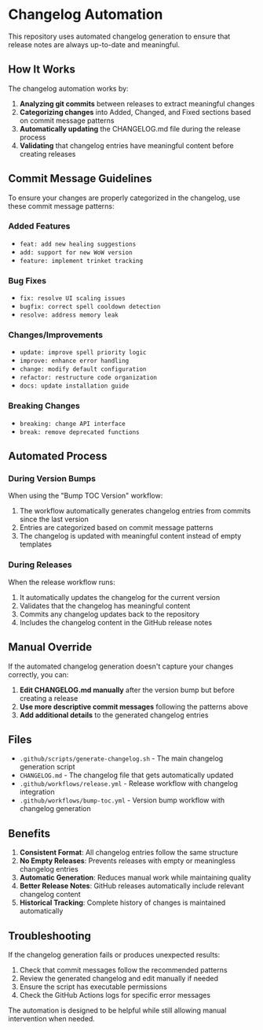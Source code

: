 # Changelog Automation

This repository uses automated changelog generation to ensure that release notes are always up-to-date and meaningful.

## How It Works

The changelog automation works by:

1. **Analyzing git commits** between releases to extract meaningful changes
2. **Categorizing changes** into Added, Changed, and Fixed sections based on commit message patterns
3. **Automatically updating** the CHANGELOG.md file during the release process
4. **Validating** that changelog entries have meaningful content before creating releases

## Commit Message Guidelines

To ensure your changes are properly categorized in the changelog, use these commit message patterns:

### Added Features
- `feat: add new healing suggestions`
- `add: support for new WoW version`
- `feature: implement trinket tracking`

### Bug Fixes
- `fix: resolve UI scaling issues`
- `bugfix: correct spell cooldown detection`
- `resolve: address memory leak`

### Changes/Improvements
- `update: improve spell priority logic`
- `improve: enhance error handling`
- `change: modify default configuration`
- `refactor: restructure code organization`
- `docs: update installation guide`

### Breaking Changes
- `breaking: change API interface`
- `break: remove deprecated functions`

## Automated Process

### During Version Bumps
When using the "Bump TOC Version" workflow:
1. The workflow automatically generates changelog entries from commits since the last version
2. Entries are categorized based on commit message patterns
3. The changelog is updated with meaningful content instead of empty templates

### During Releases
When the release workflow runs:
1. It automatically updates the changelog for the current version
2. Validates that the changelog has meaningful content
3. Commits any changelog updates back to the repository
4. Includes the changelog content in the GitHub release notes

## Manual Override

If the automated changelog generation doesn't capture your changes correctly, you can:

1. **Edit CHANGELOG.md manually** after the version bump but before creating a release
2. **Use more descriptive commit messages** following the patterns above
3. **Add additional details** to the generated changelog entries

## Files

- `.github/scripts/generate-changelog.sh` - The main changelog generation script
- `CHANGELOG.md` - The changelog file that gets automatically updated
- `.github/workflows/release.yml` - Release workflow with changelog integration
- `.github/workflows/bump-toc.yml` - Version bump workflow with changelog generation

## Benefits

1. **Consistent Format**: All changelog entries follow the same structure
2. **No Empty Releases**: Prevents releases with empty or meaningless changelog entries
3. **Automatic Generation**: Reduces manual work while maintaining quality
4. **Better Release Notes**: GitHub releases automatically include relevant changelog content
5. **Historical Tracking**: Complete history of changes is maintained automatically

## Troubleshooting

If the changelog generation fails or produces unexpected results:

1. Check that commit messages follow the recommended patterns
2. Review the generated changelog and edit manually if needed
3. Ensure the script has executable permissions
4. Check the GitHub Actions logs for specific error messages

The automation is designed to be helpful while still allowing manual intervention when needed.